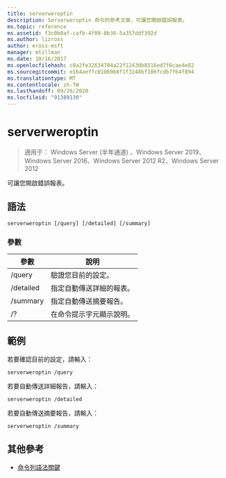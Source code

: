 ```yaml
---
title: serverweroptin
description: Serverweroptin 命令的參考文章，可讓您開啟錯誤報表。
ms.topic: reference
ms.assetid: f3c0b0af-cafb-4f09-8b36-5a357ddf392d
ms.author: lizross
author: eross-msft
manager: mtillman
ms.date: 10/16/2017
ms.openlocfilehash: c8a2fe32634704a22f12430b8516ed7f6cae4e82
ms.sourcegitcommit: e164aeffc01069b8f1f3248bf106fcdb7f64f894
ms.translationtype: MT
ms.contentlocale: zh-TW
ms.lasthandoff: 09/26/2020
ms.locfileid: "91389130"
---
```

# <a name="serverweroptin"></a>serverweroptin

> 適用于： Windows Server (半年通道) 、Windows Server 2019、Windows Server 2016、Windows Server 2012 R2、Windows Server 2012

可讓您開啟錯誤報表。

## <a name="syntax"></a>語法

```
serverweroptin [/query] [/detailed] [/summary]
```

### <a name="parameters"></a>參數

| 參數 | 說明 |
|--|--|
| /query | 驗證您目前的設定。 |
| /detailed | 指定自動傳送詳細的報表。 |
| /summary | 指定自動傳送摘要報告。 |
| /? | 在命令提示字元顯示說明。 |

## <a name="examples"></a>範例

若要確認目前的設定，請輸入：

```
serverweroptin /query
```

若要自動傳送詳細報告，請輸入：

```
serverweroptin /detailed
```

若要自動傳送摘要報告，請輸入：

```
serverweroptin /summary
```

## <a name="additional-references"></a>其他參考

- [命令列語法關鍵](command-line-syntax-key.md)
